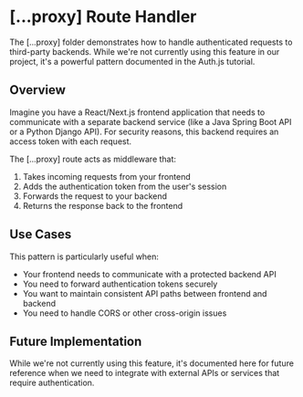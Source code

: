 # [...proxy] Route Handler

The [...proxy] folder demonstrates how to handle authenticated requests to third-party backends. While we're not currently using this feature in our project, it's a powerful pattern documented in the Auth.js tutorial.

## Overview

Imagine you have a React/Next.js frontend application that needs to communicate with a separate backend service (like a Java Spring Boot API or a Python Django API). For security reasons, this backend requires an access token with each request.

The [...proxy] route acts as middleware that:

1. Takes incoming requests from your frontend
2. Adds the authentication token from the user's session
3. Forwards the request to your backend
4. Returns the response back to the frontend

## Use Cases

This pattern is particularly useful when:

- Your frontend needs to communicate with a protected backend API
- You need to forward authentication tokens securely
- You want to maintain consistent API paths between frontend and backend
- You need to handle CORS or other cross-origin issues

## Future Implementation

While we're not currently using this feature, it's documented here for future reference when we need to integrate with external APIs or services that require authentication.
